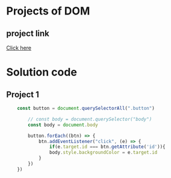 # Projects of DOM

## project link

[Click here](https://stackblitz.com/edit/dom-project-chaiaurcode?file=index.html)

# Solution code

## Project 1

```javascript
    const button = document.querySelectorAll(".button")

        // const body = document.querySelector("body")
        const body = document.body

        button.forEach((btn) => {
            btn.addEventListener("click", (e) => {
                if(e.target.id === btn.getAttribute('id')){
                body.style.backgroundColor = e.target.id
            }
        })
    })

```